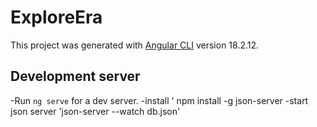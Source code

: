 # ExploreEra

This project was generated with [Angular CLI](https://github.com/angular/angular-cli) version 18.2.12.

## Development server

-Run `ng serve` for a dev server. 
-install ' npm install -g json-server
-start json server 'json-server --watch db.json'
